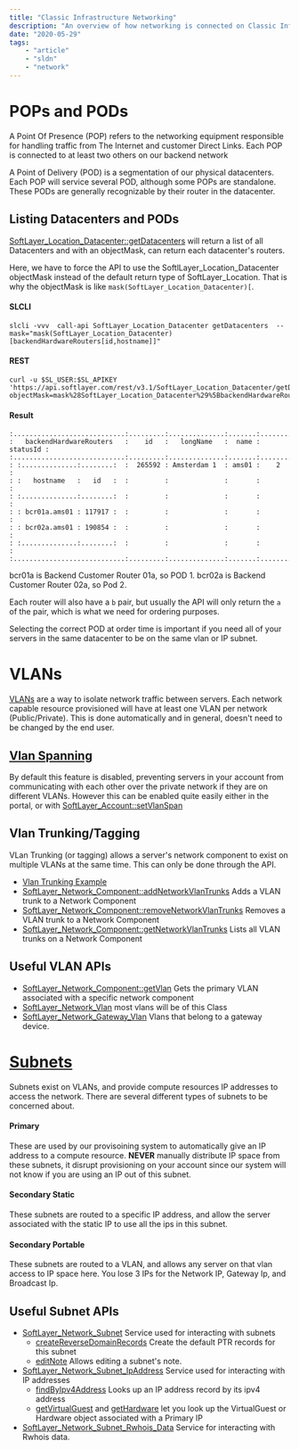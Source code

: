 ```yaml
---
title: "Classic Infrastructure Networking"
description: "An overview of how networking is connected on Classic Infrastructure, and the APIs used to control it. "
date: "2020-05-29"
tags:
    - "article"
    - "sldn"
    - "network"
---
```




# POPs and PODs 
A Point Of Presence (POP) refers to the networking equipment responsible for handling traffic from The Internet and customer Direct Links. Each POP is connected to at least two others on our backend network

A Point of Delivery (POD) is a segmentation of our physical datacenters. Each POP will service several POD, although some POPs are standalone. These PODs are generally recognizable by their router in the datacenter.


## Listing Datacenters and PODs 
[SoftLayer_Location_Datacenter::getDatacenters](https://sldn.softlayer.com/reference/services/SoftLayer_Location_Datacenter/getDatacenters/) will return a list of all Datacenters and with an objectMask, can return each datacenter's routers.

Here, we have to force the API to use the SoftlLayer_Location_Datacenter objectMask instead of the default return type of SoftLayer_Location. That is why the objectMask is like `mask(SoftLayer_Location_Datacenter)[`.

#### SLCLI
```
slcli -vvv  call-api SoftLayer_Location_Datacenter getDatacenters  --mask="mask(SoftLayer_Location_Datacenter)[backendHardwareRouters[id,hostname]]"
```

#### REST
```
curl -u $SL_USER:$SL_APIKEY   'https://api.softlayer.com/rest/v3.1/SoftLayer_Location_Datacenter/getDatacenters.json?objectMask=mask%28SoftLayer_Location_Datacenter%29%5BbackendHardwareRouters%5Bid%2Chostname%5D%5D'
```


#### Result

```
:............................:.........:..............:.......:..........:
:   backendHardwareRouters   :    id   :   longName   :  name : statusId :
:............................:.........:..............:.......:..........:
: :..............:........:  :  265592 : Amsterdam 1  : ams01 :    2     :
: :   hostname   :   id   :  :         :              :       :          :
: :..............:........:  :         :              :       :          :
: : bcr01a.ams01 : 117917 :  :         :              :       :          :
: : bcr02a.ams01 : 190854 :  :         :              :       :          :
: :..............:........:  :         :              :       :          :
:............................:.........:..............:.......:..........:
```


bcr01a is Backend Customer Router 01a, so POD 1.
bcr02a is Backend Customer Router 02a, so Pod 2.

Each router will also have a `b` pair, but usually the API will only return the `a` of the pair, which is what we need for ordering purposes.


Selecting the correct POD at order time is important if you need all of your servers in the same datacenter to be on the same vlan or IP subnet.  


# VLANs
[VLANs](https://cloud.ibm.com/docs/vlans?topic=vlans-getting-started) are a way to isolate network traffic between servers. Each network capable resource provisioned will have at least one VLAN per network (Public/Private). This is done automatically and in general, doesn't need to be changed by the end user. 


## [Vlan Spanning](https://cloud.ibm.com/docs/vlans?topic=vlans-vlan-spanning)
By default this feature is disabled, preventing servers in your account from communicating with each other over the private network if they are on different VLANs. However this can be enabled quite easily either in the portal, or with [SoftLayer_Account::setVlanSpan](reference/services/SoftLayer_Account/setVlanSpan/)

## Vlan Trunking/Tagging
VLan Trunking (or tagging) allows a server's network component to exist on multiple VLANs at the same time. This can only be done through the API.

- [Vlan Trunking Example](python/vlanTagging/)
- [SoftLayer_Network_Component::addNetworkVlanTrunks](/reference/services/SoftLayer_Network_Component/addNetworkVlanTrunks/) Adds a VLAN trunk to a Network Component
- [SoftLayer_Network_Component::removeNetworkVlanTrunks](/reference/services/SoftLayer_Network_Component/removeNetworkVlanTrunks/) Removes a VLAN trunk to a Network Component
- [SoftLayer_Network_Component::getNetworkVlanTrunks](/reference/services/SoftLayer_Network_Component/getNetworkVlanTrunks/) Lists all VLAN trunks on a Network Component


## Useful VLAN APIs
+ [SoftLayer_Network_Component::getVlan](reference/services/SoftLayer_Network_Component/getNetworkVlan/) Gets the primary VLAN associated with a specific network component
+ [SoftLayer_Network_Vlan](/reference/services/SoftLayer_Network_Vlan/) most vlans will be of this Class
+ [SoftLayer_Network_Gateway_Vlan](/reference/services/SoftLayer_Network_Gateway_Vlan/) Vlans that belong to a gateway device.

# [Subnets](https://cloud.ibm.com/docs/subnets?topic=subnets-getting-started)
Subnets exist on VLANs, and provide compute resources IP addresses to access the network.  There are several different types of subnets to be concerned about.

#### Primary
These are used by our provisoining system to automatically give an IP address to a compute resource. __NEVER__ manually distribute IP space from these subnets, it disrupt provisioning on your account since our system will not know if you are using an IP out of this subnet.

#### Secondary Static
These subnets are routed to a specific IP address, and allow the server associated with the static IP to use all the ips in this subnet.

#### Secondary Portable
These subnets are routed to a VLAN, and allows any server on that vlan access to IP space here. You lose 3 IPs for the Network IP, Gateway Ip, and Broadcast Ip.

## Useful Subnet APIs
+ [SoftLayer_Network_Subnet](/reference/services/SoftLayer_Network_Subnet/) Service used for interacting with subnets
    * [createReverseDomainRecords](https://sldn.softlayer.com/reference/services/SoftLayer_Network_Subnet/createReverseDomainRecords/) Create the default PTR records for this subnet
    * [editNote](/reference/services/SoftLayer_Network_Subnet/editNote/) Allows editing a subnet's note.
+ [SoftLayer_Network_Subnet_IpAddress](/reference/services/SoftLayer_Network_Subnet_IpAddress/) Service used for interacting with IP addresses
    * [findByIpv4Address](/reference/services/SoftLayer_Network_Subnet_IpAddress/findByIpv4Address/) Looks up an IP address record by its ipv4 address
    * [getVirtualGuest](/reference/services/SoftLayer_Network_Subnet_IpAddress/getVirtualGuest/) and [getHardware](/reference/services/SoftLayer_Network_Subnet_IpAddress/getHardware/) let you look up the VirtualGuest or Hardware object associated with a Primary IP
+ [SoftLayer_Network_Subnet_Rwhois_Data](/reference/services/SoftLayer_Network_Subnet_Rwhois_Data/) Service for interacting with Rwhois data.

